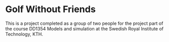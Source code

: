 # Golf Without Friends

This is a project completed as a group of two people for the project part of the course DD1354 Models and simulation at the Swedish Royal Institute of Technology, KTH.

